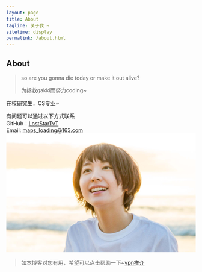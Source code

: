 ```yaml
---
layout: page
title: About
tagline: 关于我 ~
sitetime: display
permalink: /about.html
---
```


## About

> so are you gonna die today or make it out alive?
>
> 为拯救gakki而努力coding~

在校研究生，CS专业~   

有问题可以通过以下方式联系   
GitHub：[LostStarTvT]( https://github.com/LostStarTvT/ )  
Email:  <maps_loading@163.com>    
![gakki镇楼](../image/gakki.jpg)



> 如本博客对您有用，希望可以点击帮助一下~[vpn推介]( https://portal.shadowsocks.center/aff.php?aff=27840 )


